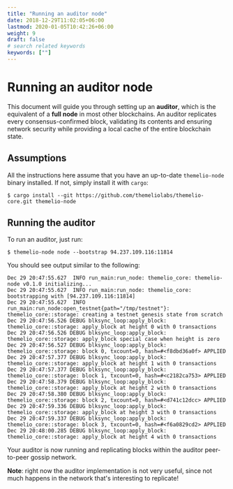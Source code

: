 ```yaml
---
title: "Running an auditor node"
date: 2018-12-29T11:02:05+06:00
lastmod: 2020-01-05T10:42:26+06:00
weight: 9
draft: false
# search related keywords
keywords: [""]
---
```


# Running an auditor node

This document will guide you through setting up an **auditor**, which is the equivalent of a **full node** in most other blockchains. An auditor replicates every consensus-confirmed block, validating its contents and ensuring network security while providing a local cache of the entire blockchain state.

## Assumptions

All the instructions here assume that you have an up-to-date `themelio-node` binary installed. If not, simply install it with `cargo`:

```text
$ cargo install --git https://github.com/themeliolabs/themelio-core.git themelio-node
```

## Running the auditor

To run an auditor, just run:

```text
$ themelio-node node --bootstrap 94.237.109.116:11814
```

You should see output similar to the following:

```text
Dec 29 20:47:55.627  INFO run_main:run_node: themelio_core: themelio-node v0.1.0 initializing...
Dec 29 20:47:55.627  INFO run_main:run_node: themelio_core: bootstrapping with [94.237.109.116:11814]
Dec 29 20:47:55.627  INFO run_main:run_node:open_testnet{path="/tmp/testnet"}: themelio_core::storage: creating a testnet genesis state from scratch
Dec 29 20:47:56.526 DEBUG blksync_loop:apply_block: themelio_core::storage: apply_block at height 0 with 0 transactions
Dec 29 20:47:56.526 DEBUG blksync_loop:apply_block: themelio_core::storage: apply_block special case when height is zero
Dec 29 20:47:56.527 DEBUG blksync_loop:apply_block: themelio_core::storage: block 0, txcount=0, hash=#<f8dbd36a0f> APPLIED
Dec 29 20:47:57.377 DEBUG blksync_loop:apply_block: themelio_core::storage: apply_block at height 1 with 0 transactions
Dec 29 20:47:57.377 DEBUG blksync_loop:apply_block: themelio_core::storage: block 1, txcount=0, hash=#<c2182ca753> APPLIED
Dec 29 20:47:58.379 DEBUG blksync_loop:apply_block: themelio_core::storage: apply_block at height 2 with 0 transactions
Dec 29 20:47:58.380 DEBUG blksync_loop:apply_block: themelio_core::storage: block 2, txcount=0, hash=#<d741c12dcc> APPLIED
Dec 29 20:47:59.336 DEBUG blksync_loop:apply_block: themelio_core::storage: apply_block at height 3 with 0 transactions
Dec 29 20:47:59.337 DEBUG blksync_loop:apply_block: themelio_core::storage: block 3, txcount=0, hash=#<f6a0829cd2> APPLIED
Dec 29 20:48:00.285 DEBUG blksync_loop:apply_block: themelio_core::storage: apply_block at height 4 with 0 transactions

```

Your auditor is now running and replicating blocks within the auditor peer-to-peer gossip network.

**Note**: right now the auditor implementation is not very useful, since not much happens in the network that's interesting to replicate!
